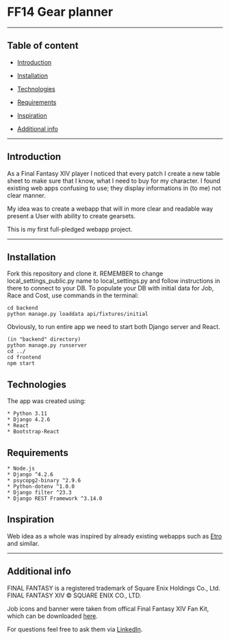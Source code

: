 # FF14 Gear planner

*** 

## Table of content

* [Introduction](#introduction)
* [Installation](#installation)
* [Technologies](#technologies)
* [Requirements](#requirements)
* [Inspiration](#inspiration)
* [Additional info](#additional-info)

  [//]: # (* [Features]&#40;#features&#41;)
  [//]: # (* [To-do]&#40;#to-do&#41;)

***

## Introduction

As a Final Fantasy XIV player I noticed that every patch I create a new table sheet to make sure that I know, what I
need to buy for my character. I found existing web apps confusing to use; they display informations in (to me) not clear
manner.

My idea was to create a webapp that will in more clear and readable way present a User with ability to create
gearsets.

This is my first full-pledged webapp project.

***

## Installation

Fork this repository and clone it.
REMEMBER to change local_settings_public.py name to local_settings.py and follow instructions in there to connect to
your DB.
To populate your DB with initial data for Job, Race and Cost, use commands in the terminal:

```
cd backend
python manage.py loaddata api/fixtures/initial
```

Obviously, to run entire app we need to start both Django server and React.
```
(in "backend" directory)
python manage.py runserver
cd ../
cd frontend
npm start
```

## Technologies

The app was created using:

```
* Python 3.11
* Django 4.2.6
* React
* Bootstrap-React
```

## Requirements

```
* Node.js
* Django ^4.2.6
* psycopg2-binary ^2.9.6
* Python-dotenv ^1.0.0
* Django filter ^23.3
* Django REST Framework ^3.14.0
```

[//]: # (***)

[//]: # ()
[//]: # (## Features)

[//]: # ()
[//]: # (You will be able to:)

[//]: # ()
[//]: # (* view gear pieces for each role,)

[//]: # (* add a gear piece &#40;both in admin site and via webapp itself&#41;,)

[//]: # (* login / logout / registration,)

[//]: # (* view races' base stats,)

[//]: # (* view list of: jobs, costs, types, contents;)

[//]: # (* view, edit and delete &#40;as for now, both editing and deleting is Superuser exclusive&#41; a gearset,)

[//]: # (* create a gearset, which will be assigned to your profile,)

[//]: # (* view gearsets created by you in Profile.)

[//]: # (## To-do)

[//]: # ()
[//]: # (* inserting data into DB from API &#40;as for now each gear piece is added manually by a superuser&#41;,)

[//]: # (* preventing a User from adding the same ring in both left and right ring slots &#40;not applicable to crafted,)

[//]: # (  non-augmented pieces&#41;,)

[//]: # (* displaying gear pieces filtered by a chosen job in "Add a gearset" form,)

[//]: # (* editing a gearset using custom View, not using EditView from Django, to enhance UX.)

[//]: # ()
[//]: # (***)

## Inspiration

Web idea as a whole was inspired by already existing webapps such as [Etro](https://etro.gg/) and similar.


***

## Additional info

FINAL FANTASY is a registered trademark of Square Enix Holdings Co., Ltd.
FINAL FANTASY XIV © SQUARE ENIX CO., LTD.

Job icons and banner were taken from offical Final Fantasy XIV Fan Kit, which can be
downloaded [here](https://na.finalfantasyxiv.com/lodestone/special/fankit/).

For questions feel free to ask them via [LinkedIn](https://www.linkedin.com/in/pawe%C5%82-zwoli%C5%84ski/).
